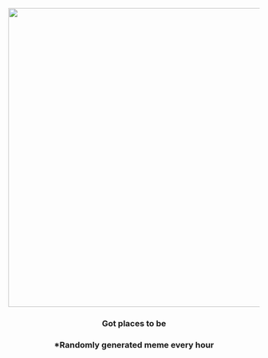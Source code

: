 <p align="center">
        <img src="https://i.redd.it/7hx1q8fwrrx81.jpg" width="600" height="600">
        </p>
        <h3 align="center">Got places to be</h3>
        <h3 align="center">*Randomly generated meme every hour</h3>
    